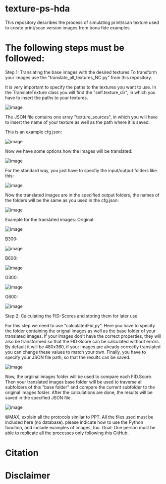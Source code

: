 # texture-ps-hda
This repository describes the process of simulating print/scan texture used to create print/scan version images from bona fide examples.

# The following steps must be followed:

Step 1: Translating the base images with the desired textures
To transform your images use the "translate_all_textures_NC.py" from this repository.

It is very important to specify the paths to the textures you want to use. 
In the TranslateTexture class you will find the "self.texture_dir", in which you have to insert the paths to your textures.


![image](https://github.com/jedota/texture-ps-hda/assets/171809025/98434cc4-75ea-45a8-b952-c1dc808adc96)

The JSON file contains one array "texture_sources", in which you will have to insert the name of your texture as well as the path where it is saved. 


This is an example cfg.json:
 
![image](https://github.com/jedota/texture-ps-hda/assets/171809025/35560a6f-4906-4b18-9bfd-220024d034d5)

Now we have some options how the images will be translated:


![image](https://github.com/jedota/texture-ps-hda/assets/171809025/1dace6ca-cf4c-4d6d-a1cd-0b2b06f1ebd4)



For the standard way, you just have to specfiy the input/output folders like this:

![image](https://github.com/jedota/texture-ps-hda/assets/171809025/4cb70018-e815-4d5c-8646-ae13d4b8e116)

Now the translated images are in the specified output folders, the names of the folders will be the same as you used in the cfg.json:

![image](https://github.com/jedota/texture-ps-hda/assets/171809025/63462389-e2c6-4e22-afab-c5a925ea886c)


Example for the translated images:
Original: 


![image](https://github.com/jedota/texture-ps-hda/assets/171809025/7f6ea931-0965-4ed4-92db-0075afa845d8)


B300:

![image](https://github.com/jedota/texture-ps-hda/assets/171809025/cb66a698-40fd-46e8-8a95-80ccea0f9e37)


B600:

![image](https://github.com/jedota/texture-ps-hda/assets/171809025/ff3d157b-c073-4ae4-a33d-04b0841569de)



G300:

![image](https://github.com/jedota/texture-ps-hda/assets/171809025/9918ad86-e8fb-433b-afa4-011cd5cd38ac)


G600:

![image](https://github.com/jedota/texture-ps-hda/assets/171809025/7b28489a-d138-4371-92b4-5b15d4f200fd)


Step 2: Calculating the FID-Scores and storing them for later use

For this step we need to use "calculatedFid,py". 
Here you have to specify the folder containing the orignal images as well as the base folder of your translated images. If your images don't have the correct properties, they will also be transformed
so that the FID-Score can be calculated without errors. By default it will be 480x360, if your images are already correctly translated you can change these values to match your own. Finally, you have to specify your JSON file path, so that the results can be saved.

![image](https://github.com/jedota/texture-ps-hda/assets/171809025/485c8245-2052-4ef1-b3bd-25370d2df15a)

Now, the orgiinal images folder will be used to compare each FID.Score. Then your translated images base folder will be used to traverse all subfolders of this "base folder" and compare the current subfolder to the original images folder. After the calculations are done, the results will be saved in the specified JSON file.

![image](https://github.com/jedota/texture-ps-hda/assets/171809025/79d67cb6-03a8-4df8-b229-6537f8af3d54)







@MAX, explain all the protocols similar to PPT. All the files used must be included here (no database). please indicate how to use the Python function, and include examples of images, too.
Goal: One person must be able to replicate all the processes only following this GitHub.



# Citation
# Disclaimer
